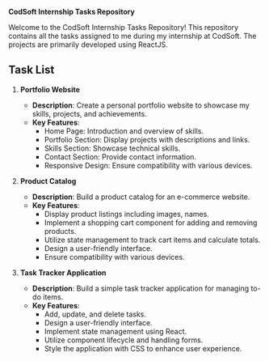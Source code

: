 **CodSoft Internship Tasks Repository**

Welcome to the CodSoft Internship Tasks Repository! This repository contains all the tasks assigned to me during my internship at CodSoft. The projects are primarily developed using ReactJS.

## Task List

1. **Portfolio Website**
   - **Description**: Create a personal portfolio website to showcase my skills, projects, and achievements.
   - **Key Features**:
     - Home Page: Introduction and overview of skills.
     - Portfolio Section: Display projects with descriptions and links.
     - Skills Section: Showcase technical skills.
     - Contact Section: Provide contact information.
     - Responsive Design: Ensure compatibility with various devices.

2. **Product Catalog**
   - **Description**: Build a product catalog for an e-commerce website.
   - **Key Features**:
     - Display product listings including images, names.
     - Implement a shopping cart component for adding and removing products.
     - Utilize state management to track cart items and calculate totals.
     - Design a user-friendly interface.
     - Ensure compatibility with various devices.

3. **Task Tracker Application**
   - **Description**: Build a simple task tracker application for managing to-do items.
   - **Key Features**:
     - Add, update, and delete tasks.
     - Design a user-friendly interface.
     - Implement state management using React.
     - Utilize component lifecycle and handling forms.
     - Style the application with CSS to enhance user experience.
